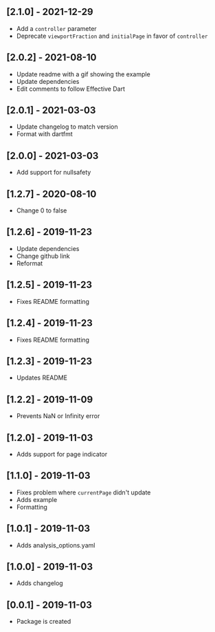 ## [2.1.0] - 2021-12-29

* Add a `controller` parameter
* Deprecate `viewportFraction` and `initialPage` in favor of `controller`

## [2.0.2] - 2021-08-10

* Update readme with a gif showing the example
* Update dependencies
* Edit comments to follow Effective Dart

## [2.0.1] - 2021-03-03

* Update changelog to match version
* Format with dartfmt

## [2.0.0] - 2021-03-03

* Add support for nullsafety

## [1.2.7] - 2020-08-10

* Change 0 to false

## [1.2.6] - 2019-11-23

* Update dependencies
* Change github link
* Reformat

## [1.2.5] - 2019-11-23

* Fixes README formatting

## [1.2.4] - 2019-11-23

* Fixes README formatting

## [1.2.3] - 2019-11-23

* Updates README

## [1.2.2] - 2019-11-09

* Prevents NaN or Infinity error

## [1.2.0] - 2019-11-03

* Adds support for page indicator

## [1.1.0] - 2019-11-03

* Fixes problem where `currentPage` didn't update
* Adds example
* Formatting

## [1.0.1] - 2019-11-03

* Adds analysis_options.yaml

## [1.0.0] - 2019-11-03

* Adds changelog

## [0.0.1] - 2019-11-03

* Package is created
